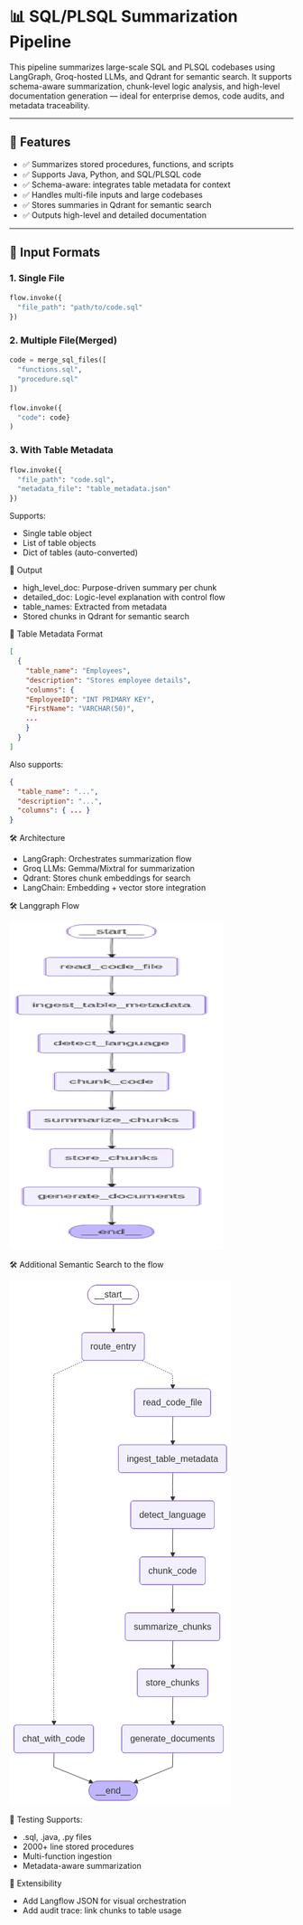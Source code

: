 # 📊 SQL/PLSQL Summarization Pipeline

This pipeline summarizes large-scale SQL and PLSQL codebases using LangGraph, Groq-hosted LLMs, and Qdrant for semantic search. It supports schema-aware summarization, chunk-level logic analysis, and high-level documentation generation — ideal for enterprise demos, code audits, and metadata traceability.

---

## 🚀 Features

- ✅ Summarizes stored procedures, functions, and scripts
- ✅ Supports Java, Python, and SQL/PLSQL code
- ✅ Schema-aware: integrates table metadata for context
- ✅ Handles multi-file inputs and large codebases
- ✅ Stores summaries in Qdrant for semantic search
- ✅ Outputs high-level and detailed documentation

---

## 📂 Input Formats

### 1. Single File

```python
flow.invoke({
  "file_path": "path/to/code.sql"
})
```

### 2. Multiple File(Merged)

```python
code = merge_sql_files([
  "functions.sql",
  "procedure.sql"
])

flow.invoke({
  "code": code}
)
```

### 3. With Table Metadata

```python
flow.invoke({
  "file_path": "code.sql",
  "metadata_file": "table_metadata.json"
})

```

Supports:

- Single table object
- List of table objects
- Dict of tables (auto-converted)

📘 Output

- high_level_doc: Purpose-driven summary per chunk
- detailed_doc: Logic-level explanation with control flow
- table_names: Extracted from metadata
- Stored chunks in Qdrant for semantic search

🧠 Table Metadata Format

```json
[
  {
    "table_name": "Employees",
    "description": "Stores employee details",
    "columns": {
    "EmployeeID": "INT PRIMARY KEY",
    "FirstName": "VARCHAR(50)",
    ...
    }
  }
]
```

Also supports:

```json
{
  "table_name": "...",
  "description": "...",
  "columns": { ... }
}
```

🛠️ Architecture

- LangGraph: Orchestrates summarization flow
- Groq LLMs: Gemma/Mixtral for summarization
- Qdrant: Stores chunk embeddings for search
- LangChain: Embedding + vector store integration

🛠️ Langgraph Flow

![alt text](image.png)

🛠️ Additional Semantic Search to the flow

![alt text](image-1.png)

🧪 Testing
Supports:

- .sql, .java, .py files
- 2000+ line stored procedures
- Multi-function ingestion
- Metadata-aware summarization

🧩 Extensibility

- Add Langflow JSON for visual orchestration
- Add audit trace: link chunks to table usage



